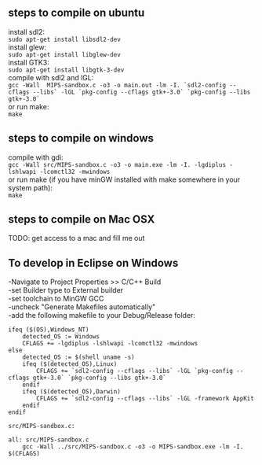 ## steps to compile on ubuntu  
install sdl2:  
```sudo apt-get install libsdl2-dev```  
install glew:  
```sudo apt-get install libglew-dev```  
install GTK3:  
```sudo apt-get install libgtk-3-dev```  
compile with sdl2 and lGL:  
```gcc -Wall  MIPS-sandbox.c -o3 -o main.out -lm -I. `sdl2-config --cflags --libs` -lGL `pkg-config --cflags gtk+-3.0` `pkg-config --libs gtk+-3.0` ```  
or run make:  
```make```

## steps to compile on windows  
compile with gdi:  
```gcc -Wall src/MIPS-sandbox.c -o3 -o main.exe -lm -I. -lgdiplus -lshlwapi -lcomctl32 -mwindows```  
or run make (if you have minGW installed with make somewhere in your system path):  
```make```

## steps to compile on Mac OSX  
TODO: get access to a mac and fill me out  

## To develop in Eclipse on Windows  
-Navigate to Project Properties >> C/C++ Build  
-set Builder type to External builder  
-set toolchain to MinGW GCC  
-uncheck "Generate Makefiles automatically"  
-add the following makefile to your Debug/Release folder:  
```OSFLAG :=
ifeq ($(OS),Windows_NT)
    detected_OS := Windows
    CFLAGS += -lgdiplus -lshlwapi -lcomctl32 -mwindows
else
    detected_OS := $(shell uname -s)
    ifeq ($(detected_OS),Linux)
		CFLAGS += `sdl2-config --cflags --libs` -lGL `pkg-config --cflags gtk+-3.0` `pkg-config --libs gtk+-3.0`
    endif
	ifeq ($(detected_OS),Darwin)
		CFLAGS += `sdl2-config --cflags --libs` -lGL -framework AppKit
    endif
endif

src/MIPS-sandbox.c: 

all: src/MIPS-sandbox.c
	gcc -Wall ../src/MIPS-sandbox.c -o3 -o MIPS-sandbox.exe -lm -I. $(CFLAGS)
```  